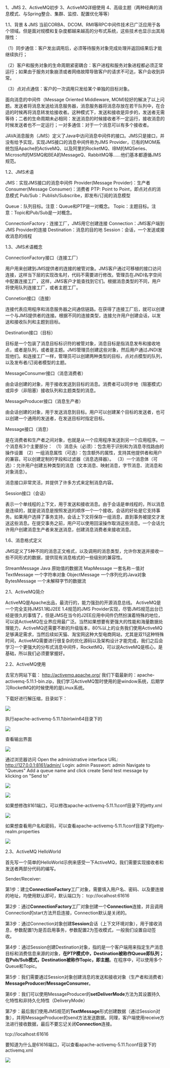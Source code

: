 
1、JMS
2、ActiveMQ初步
3、ActiveMQ详细使用
4、高级主题（两种经典的消息模式、与Spring整合、集群、监控、配置优化等等）

1.1、背景 & JMS
当前CORBA、DCOM、RMI等RPC中间件技术已广泛应用于各个领域。但是面对规模和复杂度都越来越高的分布式系统，这些技术也显示出其局限性：

（1）同步通信：客户发出调用后，必须等待服务对象完成处理并返回结果后才能继续执行；

（2）客户和服务对象的生命周期紧密耦合：客户进程和服务对象进程都必须正常运行；如果由于服务对象崩溃或者网络故障导致客户的请求不可达，客户会收到异常。

（3）点对点通信：客户的一次调用只发给某个单独的目标对象。

面向消息的中间件（Message Oriented Middleware, MOM)较好的解决了以上问题。发送者将消息发送给消息服务器，消息服务器将消息存放在若干队列中，在合适的时候再将消息转发给接收者。这种模式下，发送和接收是异步的，发送者无需等待；二者的生命周期未必相同：发送消息的时候接收者不一定运行，接收消息的时候发送者也不一定运行；一对多通信：对于一个消息可以有多个接收者。

JAVA消息服务（JMS）定义了Java中访问消息中间件的接口。JMS只是接口，并没有给予实现，实现JMS接口的消息中间件称为JMS Provider，已有的MOM系统包括Apache的ActiveMQ、以及阿里的RocketMQ、IBM的MQSeries、Microsoft的MSMQ和BEA的MessageQ、RabbitMQ等……他们基本都遵循JMS规范。

1.2、JMS术语

JMS：实现JMS接口的消息中间件
Provider(Message Provider)：生产者
Consumer(Message Consumer)：消费者
PTP: Point to Point，即点对点的消息模式
Pub/Sub：Publish/Subscribe，即发布/订阅的消息模型

Queue：队列目标。注意：Queue和PTP是一对概念。
Topic：主题目标。注意：Topic和Pub/Sub是一对概念。

ConnectionFactory：连接工厂，JMS用它创建连接
Connection：JMS客户端到JMS Provider的连接
Destination：消息的目的地
Session：会话，一个发送或接收消息的线程

1.3、JMS术语概念

ConnectionFactory接口（连接工厂）

用户用来创建到JMS提供者的连接的被管对象。JMS客户通过可移植的接口访问连接，这样当下层的实现改名时，代码不需要进行修改。管理员在JNDI名字空间中配置连接工厂，这样，JMS客户才能查找到它们。根据消息类型的不同，用户将使用队列连接工厂，或者主题工厂。

Connetion接口（连接）

连接代表应用程序和消息服务器之间通信链路。在获得了连接工厂后，就可以创建一个与JMS提供者的连接。根据不同的连接类型，连接允许用户创建会话，以发送和接收队列和主题到目标。

Destination接口（目标）

目标是一个包装了消息目标标识符的被管对象，消息目标是指消息发布和接收地点，或者是队列，或者是主题。JMS管理员创建这些对象，然后用户通过JNDI发现他们。和连接工厂一样，管理员可以创建两种类型的目标，点对点模型的队列，以及发布者/订阅者模型的主题。

MessageConsumer接口（消息消费者）

由会话创建的对象，用于接收发送到目标的消息。消费者可以同步地（阻塞模式）或异步（非阻塞）接收队列和主题类型的消息。

MessageProducer接口（消息生产者）

由会话创建的对象，用于发送消息到目标。用户可以创建某个目标的发送者，也可以创建一个通用的发送者，在发送目标时指定目标。

Message接口（消息）

是在消费者和生产者之间对象，也就是从一个应用程序发送到另一个应用程序。一个消息有3个主要部分：
（1）消息头（必须）：包含用于识别和为消息寻找路由的操作设置
（2）一组消息属性（可选）：包含额外的属性，支持其他提供者和用户的兼容。可以创建定制的字段和过滤器（消息选择器）。
（3）一个消息体（可选）：允许用户创建五种类型的消息（文本消息、映射消息，字节消息、流消息和对象消息）。

消息接口非常灵活，并提供了许多方式来定制消息内容。

Session接口（会话）

表示一个单线程的上下文，用于发送和接收消息。由于会话是单线程的，所以消息是连续的，就是说消息是按照发送的顺序一个一个接收。会话的好处是它支持事务。如果用户选择了事务支持，会话上下文将保存一组消息，直到事务被提交才发送这些消息。在提交事务之前，用户可以使用回滚操作取消这些消息。一个会话允许用户创建消息生产者来发送消息，创建消息消费者来接收消息。

1.6、消息格式定义

JMS定义了5种不同的消息正文格式，以及调用的消息类型，允许你发送并接收一些不同形式的数据，提供现有消息格式的一些级别的兼容性。

StreamMessage Java 原始值的数据流
MapMessage 一套名称－值对
TextMessage 一个字符串对象
ObjectMessage 一个序列化的Java对象
BytesMessage 一个未解释字节的数据流


2.1、ActiveMQ简介

ActiveMQ是Apache出品，最流行的，能力强劲的开源消息总线。
ActiveMQ是一个完全支持JMS1.1和J2EE 1.4规范的JMS Provider实现，尽管JMS规范出台已经是很久的事情了，但是JMS在当今的J2EE应用中间件仍然扮演着特殊的地位，可以说ActiveMQ在业界应用最广泛。当然如果想要有更强大的性能和海量数据处理能力，ActiveMQ还需要不断的升级版本，80%以上的业务我们使用ActiveMQ足够满足需求，当然后续如天猫、淘宝网这种大型电商网站，尤其是双11这种特殊时间，ActiveMQ需要进行很复杂的优化源码以及架构设计才能完成，我们之后会学习一个更强大的分布式消息中间件，RocketMQ，可以说ActiveMQ是核心，是基础，所以我们必须要掌握好。

2.2、ActiveMQ使用

去官方网站下载： http://activemq.apache.org/ 我们下载最新的：apache-activemq-5.11.1-bin.zip，我们学习ActiveMQ暂时使用的是window系统，后期学习RocketMQ的时候使用的是Linux系统。

下载好进行解压缩，目录如下：

![](images/activemq_install_dir.png)

执行apache-activemq-5.11.1\bin\win64目录下的

![](images/activemq_bin_win64_activemq_bat.png)

查看输出界面

![](images/activemq_start_successfully.png)

通过浏览器访问
Open the administrative interface
URL: http://127.0.0.1:8161/admin/
Login: admin
Passwort: admin
Navigate to "Queues"
Add a queue name and click create
Send test message by klicking on "Send to"

![](images/localhost_8161_admin.png)

![](images/localhost_8161_admin_login.png)


如果想修改8161端口，可以修改apache-activemq-5.11.1\conf目录下的jetty.xml

![](images/jetty_8161.png)

如果想查看用户名和密码，可以查看apache-activemq-5.11.1\conf目录下的jetty-realm.properties

![](images/jetty_realm_properties.png)

2.3、ActiveMQ HelloWorld

首先写一个简单的HelloWorld示例来感受一下ActiveMQ，我们需要实现接收者和发送者两部分代码的编写。

Sender/Receiver:

第1步：建立**ConnectionFactory**工厂对象，需要填入用户名、密码、以及要连接的地址，均使用默认即可，默认端口为： tcp://localhost:61616

第2步：通过**ConnectionFactory**工厂对象创建一个**Connection**连接，并且调用Connection的start方法开启连接，Connection默认是关闭的。

第3步：通过Connection对象创建**Session**会话（上下文环境对象），用于接收消息，参数配置1为是否启用事务，参数配置2为签收模式，一般我们设置自动签收。

第4步：通过Session创建Destination对象，指的是一个客户端用来指定生产消息目标和消费信息来源的对象，**在PTP模式中，Destination被称作Queue即队列；在Pub/Sub模式，Destination被称作Topic，即主题**。在程序中，可以使用多个Queue和Topic。

第5步：我们需要通过Session对象创建消息的发送和接收对象（生产者和消费者）**MessageProducer/MessageConsumer**。

第6步：我们可以使用MessageProducer的**setDeliverMode**方法为其设置持久化特性和非持久化特性（DeliveryMode）

第7步：最后我们使用JMS规范的**TextMessage**形式创建数据（通过Session对象），并用MessageProducer的send方法发送数据。同理，客户端使用receive方法进行接收数据，最后不要忘记关闭**Connection**连接。


tcp://localhost:61616

要知道为什么是61616端口，可以查看apache-activemq-5.11.1\conf目录下的activemq.xml

![](images/activemq_xml_transportConnectors.png)

























































